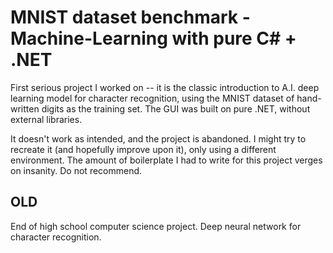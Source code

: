 # MNIST dataset benchmark - Machine-Learning with pure C# + .NET

First serious project I worked on -- it is the classic introduction to A.I. deep learning model for character recognition, using the MNIST dataset of hand-written digits as the training
set. The GUI was built on pure .NET, without external libraries.

It doesn't work as intended, and the project is abandoned. I might try to recreate it (and hopefully improve upon it), only using a different environment. The amount of boilerplate
I had to write for this project verges on insanity. Do not recommend.

## OLD

End of high school computer science project.
Deep neural network for character recognition.

